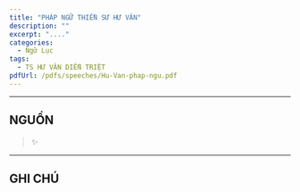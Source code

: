 ```yaml
---
title: "PHÁP NGỮ THIỀN SƯ HƯ VÂN"
description: ""
excerpt: "...."
categories: 
  - Ngữ Lục
tags: 
  - TS HƯ VÂN DIỄN TRIỆT
pdfUrl: /pdfs/speeches/Hu-Van-phap-ngu.pdf
---
```



<hr class="blog-rule" />

## NGUỒN

> ✨

<hr class="blog-rule" />

## GHI CHÚ

[^1]: ⭐️ <a href="/masters/Deqing-Yanche" target="_blank">🔗 TS HƯ VÂN DIỄN TRIỆT</a>
